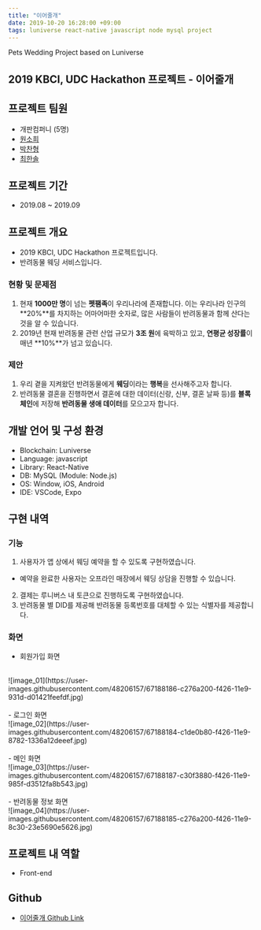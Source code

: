 ```yaml
---
title: "이어줄개"
date: 2019-10-20 16:28:00 +09:00
tags: luniverse react-native javascript node mysql project
---
```


Pets Wedding Project based on Luniverse

## 2019 KBCI, UDC Hackathon 프로젝트 - 이어줄개

## 프로젝트 팀원
- 개판컴퍼니 (5명)
- [원소희](https://github.com/infiduk)
- [박찬형](https://github.com/ch-4ml)
- [최한솔](https://github.com/9992)

## 프로젝트 기간
- 2019.08 ~ 2019.09

## 프로젝트 개요
- 2019 KBCI, UDC Hackathon 프로젝트입니다.
- 반려동물 웨딩 서비스입니다.

### 현황 및 문제점
1. 현재 **1000만 명**이 넘는 **펫팸족**이 우리나라에 존재합니다. 이는 우리나라 인구의 **20%**를 차지하는 어마어마한 숫자로, 많은 사람들이 반려동물과 함께 산다는 것을 알 수 있습니다.
2. 2019년 현재 반려동물 관련 산업 규모가 **3조 원**에 육박하고 있고, **연평균 성장률**이 매년 **10%**가 넘고 있습니다.

### 제안
1. 우리 곁을 지켜왔던 반려동물에게 **웨딩**이라는 **행복**을 선사해주고자 합니다.
2. 반려동물 결혼을 진행하면서 결혼에 대한 데이터(신랑, 신부, 결혼 날짜 등)를 **블록체인**에 저장해 **반려동물 생애 데이터**를 모으고자 합니다.

<!-- ## 기획 및 설계 문서
- [이어줄개.pdf]() -->

## 개발 언어 및 구성 환경
- Blockchain: Luniverse
- Language: javascript
- Library: React-Native
- DB: MySQL (Module: Node.js)
- OS: Window, iOS, Android
- IDE: VSCode, Expo

## 구현 내역

### 기능
1. 사용자가 앱 상에서 웨딩 예약을 할 수 있도록 구현하였습니다.
  - 예약을 완료한 사용자는 오프라인 매장에서 웨딩 상담을 진행할 수 있습니다.
2. 결제는 루니버스 내 토큰으로 진행하도록 구현하였습니다.
3. 반려동물 별 DID를 제공해 반려동물 등록번호를 대체할 수 있는 식별자를 제공합니다.

### 화면
- 회원가입 화면
<br />
![image_01](https://user-images.githubusercontent.com/48206157/67188186-c276a200-f426-11e9-931d-d01421feefdf.jpg)
<br />
<br />
- 로그인 화면
<br />
![image_02](https://user-images.githubusercontent.com/48206157/67188184-c1de0b80-f426-11e9-8782-1336a12deeef.jpg)
<br />
<br />
- 메인 화면
<br />
![image_03](https://user-images.githubusercontent.com/48206157/67188187-c30f3880-f426-11e9-985f-d3512fa8b543.jpg)
<br />
<br />
- 반려동물 정보 화면
<br />
![image_04](https://user-images.githubusercontent.com/48206157/67188185-c276a200-f426-11e9-8c30-23e5690e5626.jpg)

## 프로젝트 내 역할
- Front-end

## Github
- [이어줄개 Github Link](https://github.com/infiduk/dog-ground-app-ex)